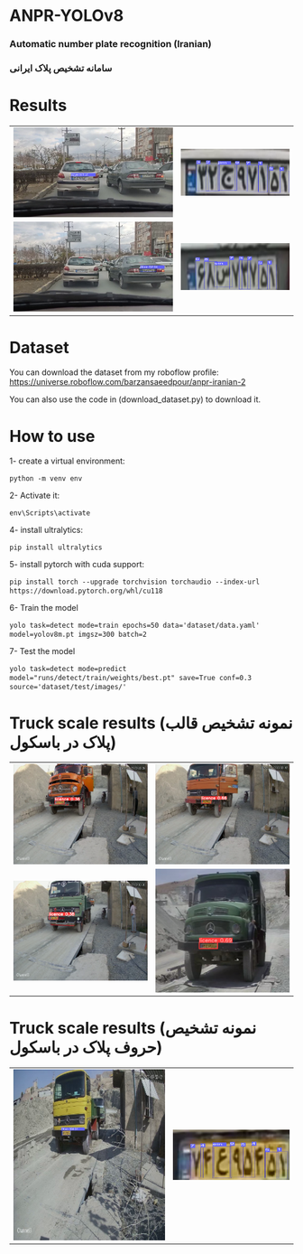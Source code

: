 # ANPR-YOLOv8
### Automatic number plate recognition (Iranian)

### سامانه تشخیص پلاک ایرانی

# Results
|  |  |
|----------|----------|
|<img src="files/11.png" alt="Image 2">|<img src="files/11_detected_chars.png" alt="Image 3">|
|<img src="files/3_.png" alt="Image 2">|<img src="files/3_detected_chars.png" alt="Image 3">|

# Dataset
You can download the dataset from my roboflow profile:
https://universe.roboflow.com/barzansaeedpour/anpr-iranian-2

You can also use the code in (download_dataset.py) to download it. 

# How to use
1- create a virtual environment:
```
python -m venv env
```
2- Activate it:
```
env\Scripts\activate
```

4- install ultralytics:
```
pip install ultralytics
```

5- install pytorch with cuda support:

```
pip install torch --upgrade torchvision torchaudio --index-url https://download.pytorch.org/whl/cu118
```

6- Train the model
```
yolo task=detect mode=train epochs=50 data='dataset/data.yaml' model=yolov8m.pt imgsz=300 batch=2 
```

7- Test the model
```
yolo task=detect mode=predict model="runs/detect/train/weights/best.pt" save=True conf=0.3 source='dataset/test/images/'
```


# Truck scale results (نمونه تشخیص قالب پلاک در باسکول)

|  |  |
|----------|----------|
|<img src="files/2.png" alt="Image 2">|<img src="files/3.png" alt="Image 3">|
|<img src="files/5.png" alt="Image 5">|<img src="files/6.png" alt="Image 6">|

# Truck scale results (نمونه تشخیص حروف پلاک در باسکول)

|  |  |
|----------|----------|
|<img src="files/00582.png" alt="Image 2">|<img src="files/00582_detected_chars.png" alt="Image 3">|
